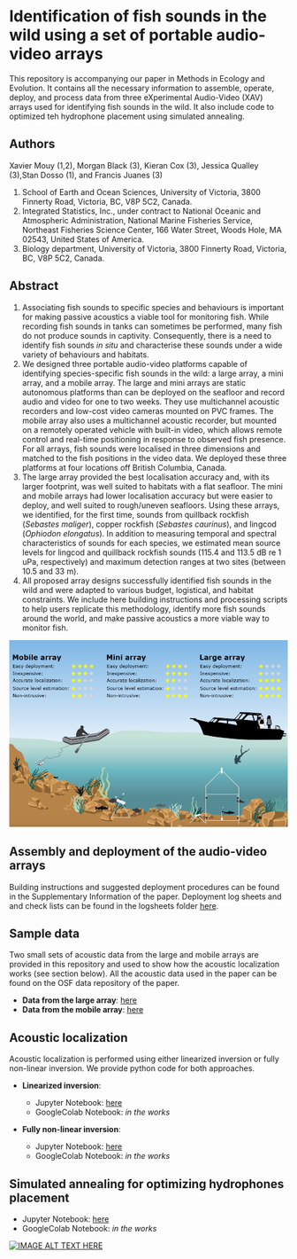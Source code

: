 # Identification of fish sounds in the wild using a set of portable audio-video arrays

This repository is accompanying our paper in Methods in Ecology and Evolution. It contains all the necessary information to assemble, operate, deploy, and process data from three eXperimental Audio-Video (XAV) arrays used for identifying fish sounds in the wild. It also include code to optimized teh hydrophone placement using simulated annealing.

## Authors
Xavier Mouy (1,2), Morgan Black (3), Kieran Cox (3), Jessica Qualley (3),Stan Dosso (1), and Francis Juanes (3)

1. School of Earth and Ocean Sciences, University of Victoria, 3800 Finnerty Road, Victoria, BC, V8P 5C2, Canada.
2. Integrated Statistics, Inc., under contract to National Oceanic and Atmospheric Administration, National Marine Fisheries Service, Northeast Fisheries Science Center, 166 Water Street, Woods Hole, MA 02543, United States of America.
3. Biology department, University of Victoria, 3800 Finnerty Road, Victoria, BC, V8P 5C2, Canada.

## Abstract
1. Associating fish sounds to specific species and behaviours is important for making passive acoustics a viable tool for monitoring fish. While recording fish sounds in tanks can sometimes be performed, many fish do not produce sounds in captivity. Consequently, there is a need to identify fish sounds *in situ* and characterise these sounds under a wide variety of behaviours and habitats.
2. We designed three portable audio-video platforms capable of identifying species-specific fish sounds in the wild: a large array, a mini array, and a mobile array. The large and mini arrays are static autonomous platforms than can be deployed on the seafloor and record audio and video for one to two weeks. They use multichannel acoustic recorders and low-cost video cameras mounted on PVC frames. The mobile array also uses a multichannel acoustic recorder, but mounted on a remotely operated vehicle with built-in video, which allows remote control and real-time positioning in response to observed fish presence. For all arrays, fish sounds were localised in three dimensions and matched to the fish positions in the video data. We deployed these three platforms at four locations off British Columbia, Canada.
3. The large array provided the best localisation accuracy and, with its larger footprint, was well suited to habitats with a flat seafloor. The mini and mobile arrays had lower localisation accuracy but were easier to deploy, and well suited to rough/uneven seafloors. Using these arrays, we identified, for the first time, sounds from quillback rockfish (*Sebastes maliger*), copper rockfish (*Sebastes caurinus*), and lingcod (*Ophiodon elongatus*). In addition to measuring temporal and spectral characteristics of sounds for each species, we estimated mean source levels for lingcod and quillback rockfish sounds (115.4 and 113.5 dB re 1 uPa, respectively) and maximum detection ranges at two sites (between 10.5 and 33 m).   
4. All proposed array designs successfully identified fish sounds in the wild and were adapted to various budget, logistical, and habitat constraints. We include here building instructions and processing scripts to help users replicate this methodology, identify more fish sounds around the world, and make passive acoustics a more viable way to monitor fish.

![Summary illustration](images/Comparison_Summary.png)

## Assembly and deployment of the audio-video arrays
Building instructions and suggested deployment procedures can be found in the Supplementary Information of the paper. Deployment log sheets and and check lists can be found in the logsheets folder [here](https://github.com/xaviermouy/XAV-arrays/tree/main/logsheets/).

## Sample data
Two small sets of acoustic data from the large and mobile arrays are provided in this repository and used to show how the acoustic localization works (see section below). All the acoustic data used in the paper can be found on the OSF data repository of the paper.

* **Data from the large array**: [here](https://github.com/xaviermouy/XAV-arrays/tree/main/localization/large-array)
* **Data from the mobile array**: [here](https://github.com/xaviermouy/XAV-arrays/tree/main/localization/mobile-array)

## Acoustic localization
Acoustic localization is performed using either linearized inversion or fully non-linear inversion. We provide python code for both approaches. 

* **Linearized inversion**:
    * Jupyter Notebook: [here](https://github.com/xaviermouy/XAV-arrays/blob/main/localization/Localization_linearized_inversion.ipynb)
    * GoogleColab Notebook: *in the works*
	
* **Fully non-linear inversion**:
    * Jupyter Notebook: [here](https://github.com/xaviermouy/XAV-arrays/blob/main/localization/Localization_non-linear_inversion.ipynb)
    * GoogleColab Notebook: *in the works*

## Simulated annealing for optimizing hydrophones placement

* Jupyter Notebook: [here](https://github.com/xaviermouy/XAV-arrays/blob/main/localization/Optimization_of_hydrophone_placement.ipynb) 
* GoogleColab Notebook: *in the works*

[![IMAGE ALT TEXT HERE](http://img.youtube.com/vi/bJMbtHWPlEg/0.jpg)](http://www.youtube.com/watch?v=bJMbtHWPlEg)